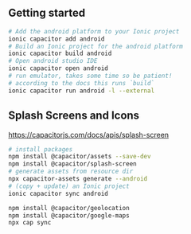 
## Getting started

```bash
# Add the android platform to your Ionic project
ionic capacitor add android
# Build an Ionic project for the android platform
ionic capacitor build android
# Open android studio IDE
ionic capacitor open android
# run emulator, takes some time so be patient!
# according to the docs this runs `build`
ionic capacitor run android -l --external
```



## Splash Screens and Icons

https://capacitorjs.com/docs/apis/splash-screen

```bash
# install packages
npm install @capacitor/assets --save-dev
npm install @capacitor/splash-screen
# generate assets from resource dir
npx capacitor-assets generate --android
# (copy + update) an Ionic project
ionic capacitor sync android
```




```bash
npm install @capacitor/geolocation
npm install @capacitor/google-maps
npx cap sync
```
